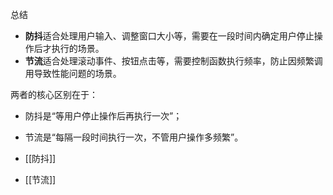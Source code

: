 总结

- **防抖**适合处理用户输入、调整窗口大小等，需要在一段时间内确定用户停止操作后才执行的场景。
- **节流**适合处理滚动事件、按钮点击等，需要控制函数执行频率，防止因频繁调用导致性能问题的场景。

两者的核心区别在于：
- 防抖是“等用户停止操作后再执行一次”；
- 节流是“每隔一段时间执行一次，不管用户操作多频繁”。



- [[防抖]]
- [[节流]]

